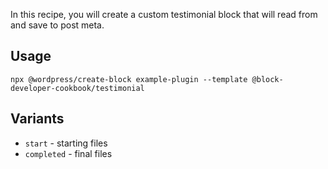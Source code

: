 In this recipe, you will create a custom testimonial block that will read from and save to post meta.

## Usage

`npx @wordpress/create-block example-plugin --template @block-developer-cookbook/testimonial`

## Variants

-   `start` - starting files
-   `completed` - final files
